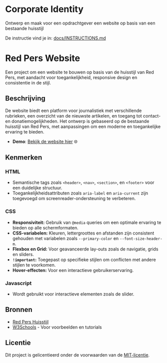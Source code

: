 # Corporate Identity

Ontwerp en maak voor een opdrachtgever een website op basis van een bestaande huisstijl

De instructie vind je in: [docs/INSTRUCTIONS.md](https://github.com/fdnd-task/look-and-feel-corporate-identity/blob/main/docs/INSTRUCTIONS.md)


# Red Pers Website

Een project om een website te bouwen op basis van de huisstijl van Red Pers, met aandacht voor toegankelijkheid, responsive design en consistentie in de stijl.

## Beschrijving

De website biedt een platform voor journalistiek met verschillende rubrieken, een overzicht van de nieuwste artikelen, en toegang tot contact- en donatiemogelijkheden. Het ontwerp is gebaseerd op de bestaande huisstijl van Red Pers, met  aanpassingen om een moderne en toegankelijke ervaring te bieden.

- **Demo**: [Bekijk de website hier](https://fatimahilali.github.io/look-and-feel-corporate-identity/) 🌐

## Kenmerken

### HTML
- Semantische tags zoals `<header>`, `<nav>`, `<section>`, en `<footer>` voor een duidelijke structuur.
- Toegankelijkheidsattributen zoals `aria-label` en `aria-current` zijn toegevoegd om screenreader-ondersteuning te verbeteren.

### CSS
- **Responsiviteit:** Gebruik van `@media` queries om een optimale ervaring te bieden op alle schermformaten.
- **CSS-variabelen:** Kleuren, lettergroottes en afstanden zijn consistent gehouden met variabelen zoals `--primary-color` en `--font-size-header-m`.
- **Flexbox en Grid:** Voor geavanceerde lay-outs zoals de navigatie, grids en sliders.
- **`!important`:** Toegepast op specifieke stijlen om conflicten met andere stijlen te voorkomen.
- **Hover-effecten:** Voor een interactieve gebruikerservaring.

### Javascript
- Wordt gebruikt voor interactieve elementen zoals de slider.
## Bronnen
- [Red Pers Huisstijl](https://redpers.nl)
- [W3Schools](https://w3schools.com) - Voor voorbeelden en tutorials

## Licentie

Dit project is gelicentieerd onder de voorwaarden van de [MIT-licentie](./LICENSE).
